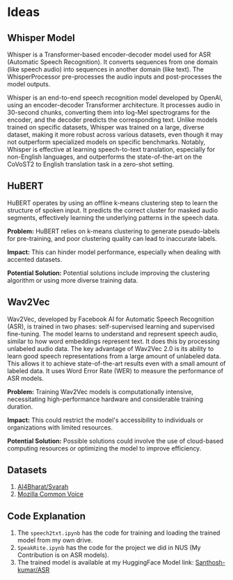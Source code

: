 # Ideas

## Whisper Model

Whisper is a Transformer-based encoder-decoder model used for ASR (Automatic Speech Recognition). It converts sequences from one domain (like speech audio) into sequences in another domain (like text). The WhisperProcessor pre-processes the audio inputs and post-processes the model outputs.

Whisper is an end-to-end speech recognition model developed by OpenAI, using an encoder-decoder Transformer architecture. It processes audio in 30-second chunks, converting them into log-Mel spectrograms for the encoder, and the decoder predicts the corresponding text. Unlike models trained on specific datasets, Whisper was trained on a large, diverse dataset, making it more robust across various datasets, even though it may not outperform specialized models on specific benchmarks. Notably, Whisper is effective at learning speech-to-text translation, especially for non-English languages, and outperforms the state-of-the-art on the CoVoST2 to English translation task in a zero-shot setting.

## HuBERT

HuBERT operates by using an offline k-means clustering step to learn the structure of spoken input. It predicts the correct cluster for masked audio segments, effectively learning the underlying patterns in the speech data.

**Problem:** HuBERT relies on k-means clustering to generate pseudo-labels for pre-training, and poor clustering quality can lead to inaccurate labels.

**Impact:** This can hinder model performance, especially when dealing with accented datasets.

**Potential Solution:** Potential solutions include improving the clustering algorithm or using more diverse training data.

## Wav2Vec

Wav2Vec, developed by Facebook AI for Automatic Speech Recognition (ASR), is trained in two phases: self-supervised learning and supervised fine-tuning. The model learns to understand and represent speech audio, similar to how word embeddings represent text. It does this by processing unlabeled audio data. The key advantage of Wav2Vec 2.0 is its ability to learn good speech representations from a large amount of unlabeled data. This allows it to achieve state-of-the-art results even with a small amount of labeled data. It uses Word Error Rate (WER) to measure the performance of ASR models.

**Problem:** Training Wav2Vec models is computationally intensive, necessitating high-performance hardware and considerable training duration.

**Impact:** This could restrict the model's accessibility to individuals or organizations with limited resources.

**Potential Solution:** Possible solutions could involve the use of cloud-based computing resources or optimizing the model to improve efficiency.

## Datasets

1. [AI4Bharat/Svarah](https://github.com/AI4Bharat/Svarah)
2. [Mozilla Common Voice](https://commonvoice.mozilla.org/en/datasets)

## Code Explanation

1. The `speech2txt.ipynb` has the code for training and loading the trained model from my own drive.
2. `SpeakRite.ipynb` has the code for the project we did in NUS (My Contribution is on ASR models).
3. The trained model is available at my HuggingFace Model link: [Santhosh-kumar/ASR](https://huggingface.co/Santhosh-kumar/ASR)